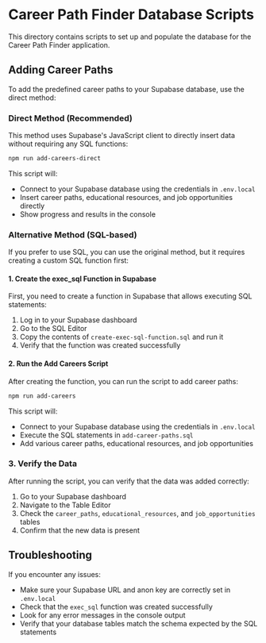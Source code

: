 # Career Path Finder Database Scripts

This directory contains scripts to set up and populate the database for the Career Path Finder application.

## Adding Career Paths

To add the predefined career paths to your Supabase database, use the direct method:

### Direct Method (Recommended)

This method uses Supabase's JavaScript client to directly insert data without requiring any SQL functions:

```bash
npm run add-careers-direct
```

This script will:

- Connect to your Supabase database using the credentials in `.env.local`
- Insert career paths, educational resources, and job opportunities directly
- Show progress and results in the console

### Alternative Method (SQL-based)

If you prefer to use SQL, you can use the original method, but it requires creating a custom SQL function first:

#### 1. Create the exec_sql Function in Supabase

First, you need to create a function in Supabase that allows executing SQL statements:

1. Log in to your Supabase dashboard
2. Go to the SQL Editor
3. Copy the contents of `create-exec-sql-function.sql` and run it
4. Verify that the function was created successfully

#### 2. Run the Add Careers Script

After creating the function, you can run the script to add career paths:

```bash
npm run add-careers
```

This script will:

- Connect to your Supabase database using the credentials in `.env.local`
- Execute the SQL statements in `add-career-paths.sql`
- Add various career paths, educational resources, and job opportunities

### 3. Verify the Data

After running the script, you can verify that the data was added correctly:

1. Go to your Supabase dashboard
2. Navigate to the Table Editor
3. Check the `career_paths`, `educational_resources`, and `job_opportunities` tables
4. Confirm that the new data is present

## Troubleshooting

If you encounter any issues:

- Make sure your Supabase URL and anon key are correctly set in `.env.local`
- Check that the `exec_sql` function was created successfully
- Look for any error messages in the console output
- Verify that your database tables match the schema expected by the SQL statements
